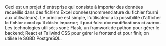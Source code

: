 Ceci est un projet d'entreprise qui consiste à importer des données recueillis dans des fichiers Excel données(nommenclature du fichier fourni aux utilisateurs). 
Le principe est simple, l'utilisateur a la possibilité d'afficher le fichier excel qu'il désire importer; il peut faire des modifications et autres.
Les technologies utilisées sont: Flask, un framwork de python pour gérer le backend; React et Tailwind CSS pour gérer le frontend et pour finir, on 
utilise le SGBD PostgreSQL.
